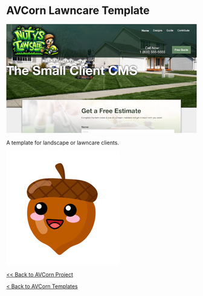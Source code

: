 # AVCorn Lawncare Template

![Template Preview](assets/images/previews/preview-lg.png "Lawncare Design Preview")

A template for landscape or lawncare clients.

![AVCorn Logo](https://raw.githubusercontent.com/AVCorn/avcorn/main/docs/images/avcorn-logo.png "The nut doesn't fall from from the tree!")

[<< Back to AVCorn Project](https://github.com/AVCorn/avcorn)

[< Back to AVCorn Templates](https://github.com/AVCorn/avcorn-templates)
